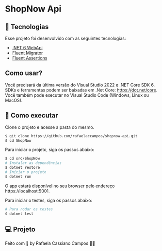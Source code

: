 <p align="center">
  <h1>ShopNow Api</h1>
</p>

## 🧪 Tecnologias

Esse projeto foi desenvolvido com as seguintes tecnologias:

- [.NET 6 WebApi](https://learn.microsoft.com/pt-br/dotnet/core/whats-new/dotnet-6)
- [Fluent Migrator](https://fluentmigrator.github.io/)
- [Fluent Assertions](https://fluentassertions.com/)

## Como usar?

  Você precisará da última versão do Visual Studio 2022 e .NET Core SDK 6.
  SDKs e ferramentas podem ser baixadas em .Net Core: https://dot.net/core.
  Você também pode executar no Visual Studio Code (Windows, Linux ou MacOS).

## 🚀 Como executar

Clone o projeto e acesse a pasta do mesmo.

```bash
$ git clone https://github.com/rafaelaccampos/shopnow-api.git
$ cd ShopNow
```
Para iniciar o projeto, siga os passos abaixo:
```bash
$ cd src/ShopNow
# Instalar as dependências
$ dotnet restore
# Iniciar o projeto
$ dotnet run 
```
O app estará disponível no seu browser pelo endereço https://localhost:5001.

Para iniciar o testes, siga os passos abaixo:
```bash
# Para rodar os testes
$ dotnet test
```

## 💻 Projeto

Feito com 💜 by Rafaela Cassiano Campos 👋🏻